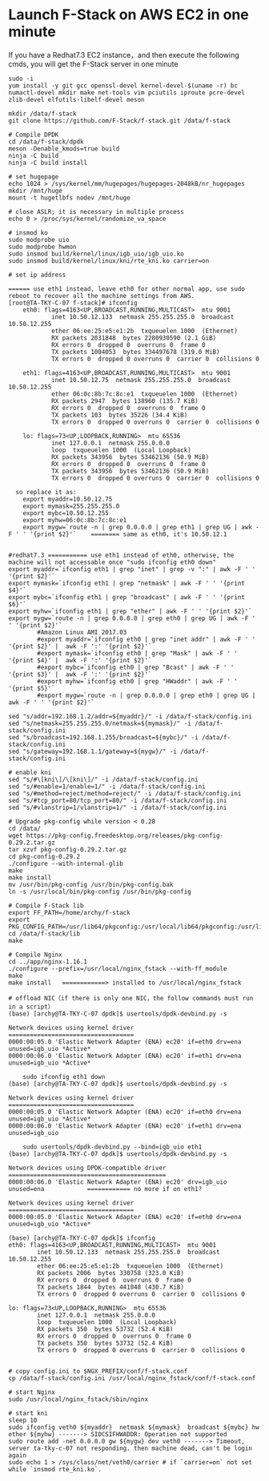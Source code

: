 # Launch F-Stack on AWS EC2 in one minute

  If you have a Redhat7.3 EC2 instance，and then execute the following cmds, you will get the F-Stack server in one minute 

    sudo -i
    yum install -y git gcc openssl-devel kernel-devel-$(uname -r) bc numactl-devel mkdir make net-tools vim pciutils iproute pcre-devel zlib-devel elfutils-libelf-devel meson

    mkdir /data/f-stack
    git clone https://github.com/F-Stack/f-stack.git /data/f-stack

    # Compile DPDK
    cd /data/f-stack/dpdk
    meson -Denable_kmods=true build
    ninja -C build
    ninja -C build install

    # set hugepage	
    echo 1024 > /sys/kernel/mm/hugepages/hugepages-2048kB/nr_hugepages
    mkdir /mnt/huge
    mount -t hugetlbfs nodev /mnt/huge

    # close ASLR; it is necessary in multiple process
    echo 0 > /proc/sys/kernel/randomize_va_space

    # insmod ko
    sudo modprobe uio
    sudo modprobe hwmon
    sudo insmod build/kernel/linux/igb_uio/igb_uio.ko
    sudo insmod build/kernel/linux/kni/rte_kni.ko carrier=on

    # set ip address
    
    ====== use eth1 instead, leave eth0 for other normal app, use sudo reboot to recover all the machine settings from AWS.
    [root@TA-TKY-C-07 f-stack]# ifconfig
        eth0: flags=4163<UP,BROADCAST,RUNNING,MULTICAST>  mtu 9001
                inet 10.50.12.133  netmask 255.255.255.0  broadcast 10.50.12.255
                ether 06:ee:25:e5:e1:2b  txqueuelen 1000  (Ethernet)
                RX packets 2031848  bytes 2280930590 (2.1 GiB)
                RX errors 0  dropped 0  overruns 0  frame 0
                TX packets 1004053  bytes 334497678 (319.0 MiB)
                TX errors 0  dropped 0 overruns 0  carrier 0  collisions 0

        eth1: flags=4163<UP,BROADCAST,RUNNING,MULTICAST>  mtu 9001
                inet 10.50.12.75  netmask 255.255.255.0  broadcast 10.50.12.255
                ether 06:0c:8b:7c:8c:e1  txqueuelen 1000  (Ethernet)
                RX packets 2947  bytes 138960 (135.7 KiB)
                RX errors 0  dropped 0  overruns 0  frame 0
                TX packets 103  bytes 35226 (34.4 KiB)
                TX errors 0  dropped 0 overruns 0  carrier 0  collisions 0

        lo: flags=73<UP,LOOPBACK,RUNNING>  mtu 65536
                inet 127.0.0.1  netmask 255.0.0.0
                loop  txqueuelen 1000  (Local Loopback)
                RX packets 343956  bytes 53462136 (50.9 MiB)
                RX errors 0  dropped 0  overruns 0  frame 0
                TX packets 343956  bytes 53462136 (50.9 MiB)
                TX errors 0  dropped 0 overruns 0  carrier 0  collisions 0
        
      so replace it as:
        export myaddr=10.50.12.75
        export mymask=255.255.255.0
        export mybc=10.50.12.255
        export myhw=06:0c:8b:7c:8c:e1
        export mygw=`route -n | grep 0.0.0.0 | grep eth1 | grep UG | awk -F ' ' '{print $2}'`    ======== same as eth0, it's 10.50.12.1


    #redhat7.3 =========== use eth1 instead of eth0, otherwise, the machine will not accessable once "sudo ifconfig eth0 down"
    export myaddr=`ifconfig eth1 | grep "inet" | grep -v ":" | awk -F ' '  '{print $2}'`
    export mymask=`ifconfig eth1 | grep "netmask" | awk -F ' ' '{print $4}'`
    export mybc=`ifconfig eth1 | grep "broadcast" | awk -F ' ' '{print $6}'`
    export myhw=`ifconfig eth1 | grep "ether" | awk -F ' ' '{print $2}'`
    export mygw=`route -n | grep 0.0.0.0 | grep eth0 | grep UG | awk -F ' ' '{print $2}'`
            #Amazon Linux AMI 2017.03
            #export myaddr=`ifconfig eth0 | grep "inet addr" | awk -F ' '  '{print $2}' |  awk -F ':' '{print $2}'`
            #export mymask=`ifconfig eth0 | grep "Mask" | awk -F ' ' '{print $4}' |  awk -F ':' '{print $2}'`
            #export mybc=`ifconfig eth0 | grep "Bcast" | awk -F ' ' '{print $3}' |  awk -F ':' '{print $2}'`
            #export myhw=`ifconfig eth0 | grep "HWaddr" | awk -F ' ' '{print $5}'`
            #export mygw=`route -n | grep 0.0.0.0 | grep eth0 | grep UG | awk -F ' ' '{print $2}'`

    sed "s/addr=192.168.1.2/addr=${myaddr}/" -i /data/f-stack/config.ini
    sed "s/netmask=255.255.255.0/netmask=${mymask}/" -i /data/f-stack/config.ini
    sed "s/broadcast=192.168.1.255/broadcast=${mybc}/" -i /data/f-stack/config.ini
    sed "s/gateway=192.168.1.1/gateway=${mygw}/" -i /data/f-stack/config.ini

    # enable kni
    sed "s/#\[kni\]/\[kni\]/" -i /data/f-stack/config.ini
    sed "s/#enable=1/enable=1/" -i /data/f-stack/config.ini
    sed "s/#method=reject/method=reject/" -i /data/f-stack/config.ini
    sed "s/#tcp_port=80/tcp_port=80/" -i /data/f-stack/config.ini
    sed "s/#vlanstrip=1/vlanstrip=1/" -i /data/f-stack/config.ini

    # Upgrade pkg-config while version < 0.28
    cd /data/
    wget https://pkg-config.freedesktop.org/releases/pkg-config-0.29.2.tar.gz
    tar xzvf pkg-config-0.29.2.tar.gz
    cd pkg-config-0.29.2
    ./configure --with-internal-glib
    make
    make install
    mv /usr/bin/pkg-config /usr/bin/pkg-config.bak
    ln -s /usr/local/bin/pkg-config /usr/bin/pkg-config

    # Compile F-Stack lib
    export FF_PATH=/home/archy/f-stack
    export PKG_CONFIG_PATH=/usr/lib64/pkgconfig:/usr/local/lib64/pkgconfig:/usr/lib/pkgconfig
    cd /data/f-stack/lib
    make

    # Compile Nginx
    cd ../app/nginx-1.16.1
    ./configure --prefix=/usr/local/nginx_fstack --with-ff_module
    make
    make install   ============> installed to /usr/local/nginx_fstack

    # offload NIC（if there is only one NIC，the follow commands must run in a script）
    (base) [archy@TA-TKY-C-07 dpdk]$ usertools/dpdk-devbind.py -s

    Network devices using kernel driver
    ===================================
    0000:00:05.0 'Elastic Network Adapter (ENA) ec20' if=eth0 drv=ena unused=igb_uio *Active*
    0000:00:06.0 'Elastic Network Adapter (ENA) ec20' if=eth1 drv=ena unused=igb_uio *Active*

        sudo ifconfig eth1 down
    (base) [archy@TA-TKY-C-07 dpdk]$ usertools/dpdk-devbind.py -s

    Network devices using kernel driver
    ===================================
    0000:00:05.0 'Elastic Network Adapter (ENA) ec20' if=eth0 drv=ena unused=igb_uio *Active*
    0000:00:06.0 'Elastic Network Adapter (ENA) ec20' if=eth1 drv=ena unused=igb_uio

        sudo usertools/dpdk-devbind.py --bind=igb_uio eth1
    (base) [archy@TA-TKY-C-07 dpdk]$ usertools/dpdk-devbind.py -s

    Network devices using DPDK-compatible driver
    ============================================
    0000:00:06.0 'Elastic Network Adapter (ENA) ec20' drv=igb_uio unused=ena            ============ no more if on eth1?

    Network devices using kernel driver
    ===================================
    0000:00:05.0 'Elastic Network Adapter (ENA) ec20' if=eth0 drv=ena unused=igb_uio *Active*

    (base) [archy@TA-TKY-C-07 dpdk]$ ifconfig
    eth0: flags=4163<UP,BROADCAST,RUNNING,MULTICAST>  mtu 9001
            inet 10.50.12.133  netmask 255.255.255.0  broadcast 10.50.12.255
            ether 06:ee:25:e5:e1:2b  txqueuelen 1000  (Ethernet)
            RX packets 2006  bytes 330758 (323.0 KiB)
            RX errors 0  dropped 0  overruns 0  frame 0
            TX packets 1844  bytes 441048 (430.7 KiB)
            TX errors 0  dropped 0 overruns 0  carrier 0  collisions 0

    lo: flags=73<UP,LOOPBACK,RUNNING>  mtu 65536
            inet 127.0.0.1  netmask 255.0.0.0
            loop  txqueuelen 1000  (Local Loopback)
            RX packets 350  bytes 53732 (52.4 KiB)
            RX errors 0  dropped 0  overruns 0  frame 0
            TX packets 350  bytes 53732 (52.4 KiB)
            TX errors 0  dropped 0 overruns 0  carrier 0  collisions 0


    # copy config.ini to $NGX_PREFIX/conf/f-stack.conf
    cp /data/f-stack/config.ini /usr/local/nginx_fstack/conf/f-stack.conf

    # start Nginx
    sudo /usr/local/nginx_fstack/sbin/nginx

    # start kni
    sleep 10
    sudo ifconfig veth0 ${myaddr}  netmask ${mymask}  broadcast ${mybc} hw ether ${myhw} -------> SIOCSIFHWADDR: Operation not supported
    sudo route add -net 0.0.0.0 gw ${mygw} dev veth0 -------> Timeout, server ta-tky-c-07 not responding. then machine dead, can't be login again
    sudo echo 1 > /sys/class/net/veth0/carrier # if `carrier=on` not set while `insmod rte_kni.ko`.

